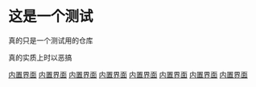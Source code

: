 # 这是一个测试

真的只是一个测试用的仓库

真的实质上时以恶搞

[内置界面](index.md)
[内置界面](index.md)
[内置界面](index.md)
[内置界面](index.md)
[内置界面](index.md)
[内置界面](index.md)
[内置界面](index.md)
[内置界面](index.md)